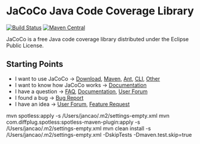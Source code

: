JaCoCo Java Code Coverage Library
=================================

[![Build Status](https://dev.azure.com/jacoco-org/JaCoCo/_apis/build/status/JaCoCo?branchName=master)](https://dev.azure.com/jacoco-org/JaCoCo/_build/latest?definitionId=1&branchName=master)
[![Maven Central](https://img.shields.io/maven-central/v/org.jacoco/jacoco.svg)](http://search.maven.org/#search|ga|1|g%3Aorg.jacoco)

JaCoCo is a free Java code coverage library distributed under the Eclipse Public
License.

## Starting Points

*   I want to use JaCoCo → [Download](https://www.jacoco.org/jacoco/), [Maven](https://www.jacoco.org/jacoco/trunk/doc/maven.html), [Ant](https://www.jacoco.org/jacoco/trunk/doc/ant.html), [CLI](https://www.jacoco.org/jacoco/trunk/doc/cli.html), [Other](https://www.jacoco.org/jacoco/trunk/doc/integrations.html)
*   I want to know how JaCoCo works → [Documentation](http://www.jacoco.org/jacoco/trunk/doc/)
*   I have a question → [FAQ](http://www.jacoco.org/jacoco/trunk/doc/faq.html), [Documentation](http://www.jacoco.org/jacoco/trunk/doc/), [User Forum](https://groups.google.com/forum/?fromgroups=#!forum/jacoco)
*   I found a bug → [Bug Report](https://github.com/jacoco/jacoco/issues/new/choose)
*   I have an idea → [User Forum](https://groups.google.com/forum/?fromgroups=#!forum/jacoco), [Feature Request](https://github.com/jacoco/jacoco/issues/new/choose)

mvn spotless:apply -s /Users/jancao/.m2/settings-empty.xml
mvn com.diffplug.spotless:spotless-maven-plugin:apply -s /Users/jancao/.m2/settings-empty.xml
mvn clean install -s /Users/jancao/.m2/settings-empty.xml -DskipTests -Dmaven.test.skip=true